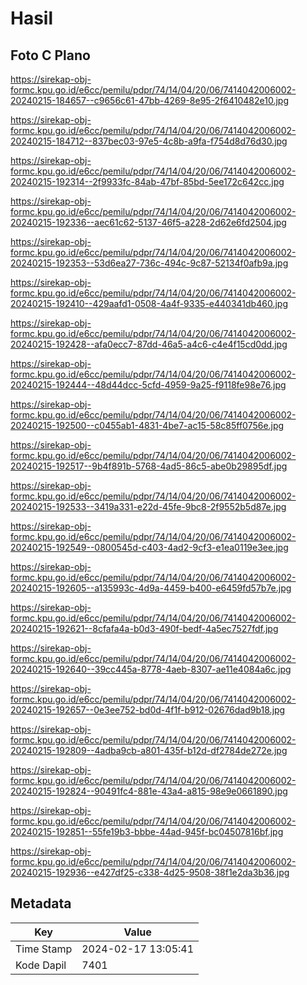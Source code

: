 # Hasil

## Foto C Plano

https://sirekap-obj-formc.kpu.go.id/e6cc/pemilu/pdpr/74/14/04/20/06/7414042006002-20240215-184657--c9656c61-47bb-4269-8e95-2f6410482e10.jpg

https://sirekap-obj-formc.kpu.go.id/e6cc/pemilu/pdpr/74/14/04/20/06/7414042006002-20240215-184712--837bec03-97e5-4c8b-a9fa-f754d8d76d30.jpg

https://sirekap-obj-formc.kpu.go.id/e6cc/pemilu/pdpr/74/14/04/20/06/7414042006002-20240215-192314--2f9933fc-84ab-47bf-85bd-5ee172c642cc.jpg

https://sirekap-obj-formc.kpu.go.id/e6cc/pemilu/pdpr/74/14/04/20/06/7414042006002-20240215-192336--aec61c62-5137-46f5-a228-2d62e6fd2504.jpg

https://sirekap-obj-formc.kpu.go.id/e6cc/pemilu/pdpr/74/14/04/20/06/7414042006002-20240215-192353--53d6ea27-736c-494c-9c87-52134f0afb9a.jpg

https://sirekap-obj-formc.kpu.go.id/e6cc/pemilu/pdpr/74/14/04/20/06/7414042006002-20240215-192410--429aafd1-0508-4a4f-9335-e440341db460.jpg

https://sirekap-obj-formc.kpu.go.id/e6cc/pemilu/pdpr/74/14/04/20/06/7414042006002-20240215-192428--afa0ecc7-87dd-46a5-a4c6-c4e4f15cd0dd.jpg

https://sirekap-obj-formc.kpu.go.id/e6cc/pemilu/pdpr/74/14/04/20/06/7414042006002-20240215-192444--48d44dcc-5cfd-4959-9a25-f9118fe98e76.jpg

https://sirekap-obj-formc.kpu.go.id/e6cc/pemilu/pdpr/74/14/04/20/06/7414042006002-20240215-192500--c0455ab1-4831-4be7-ac15-58c85ff0756e.jpg

https://sirekap-obj-formc.kpu.go.id/e6cc/pemilu/pdpr/74/14/04/20/06/7414042006002-20240215-192517--9b4f891b-5768-4ad5-86c5-abe0b29895df.jpg

https://sirekap-obj-formc.kpu.go.id/e6cc/pemilu/pdpr/74/14/04/20/06/7414042006002-20240215-192533--3419a331-e22d-45fe-9bc8-2f9552b5d87e.jpg

https://sirekap-obj-formc.kpu.go.id/e6cc/pemilu/pdpr/74/14/04/20/06/7414042006002-20240215-192549--0800545d-c403-4ad2-9cf3-e1ea0119e3ee.jpg

https://sirekap-obj-formc.kpu.go.id/e6cc/pemilu/pdpr/74/14/04/20/06/7414042006002-20240215-192605--a135993c-4d9a-4459-b400-e6459fd57b7e.jpg

https://sirekap-obj-formc.kpu.go.id/e6cc/pemilu/pdpr/74/14/04/20/06/7414042006002-20240215-192621--8cfafa4a-b0d3-490f-bedf-4a5ec7527fdf.jpg

https://sirekap-obj-formc.kpu.go.id/e6cc/pemilu/pdpr/74/14/04/20/06/7414042006002-20240215-192640--39cc445a-8778-4aeb-8307-ae11e4084a6c.jpg

https://sirekap-obj-formc.kpu.go.id/e6cc/pemilu/pdpr/74/14/04/20/06/7414042006002-20240215-192657--0e3ee752-bd0d-4f1f-b912-02676dad9b18.jpg

https://sirekap-obj-formc.kpu.go.id/e6cc/pemilu/pdpr/74/14/04/20/06/7414042006002-20240215-192809--4adba9cb-a801-435f-b12d-df2784de272e.jpg

https://sirekap-obj-formc.kpu.go.id/e6cc/pemilu/pdpr/74/14/04/20/06/7414042006002-20240215-192824--90491fc4-881e-43a4-a815-98e9e0661890.jpg

https://sirekap-obj-formc.kpu.go.id/e6cc/pemilu/pdpr/74/14/04/20/06/7414042006002-20240215-192851--55fe19b3-bbbe-44ad-945f-bc04507816bf.jpg

https://sirekap-obj-formc.kpu.go.id/e6cc/pemilu/pdpr/74/14/04/20/06/7414042006002-20240215-192936--e427df25-c338-4d25-9508-38f1e2da3b36.jpg


## Metadata

| Key        | Value               |
| ---------- | ------------------- |
| Time Stamp | 2024-02-17 13:05:41 |
| Kode Dapil | 7401                |



